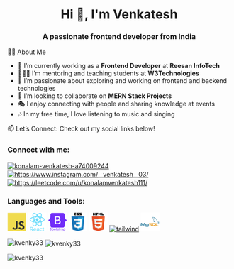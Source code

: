 <h1 align="center">Hi 👋, I'm Venkatesh</h1>
<h3 align="center">A passionate frontend developer from India</h3>

👩‍💻 About Me

- 🔭 I’m currently working as a **Frontend Developer** at **Reesan InfoTech**
- 👨🏻‍🏫 I’m mentoring and teaching students at **W3Technologies**
- 🧭 I’m passionate about exploring and working on frontend and backend technologies
- 👯 I’m looking to collaborate on **MERN Stack Projects**
- 🎭 I enjoy connecting with people and sharing knowledge at events
- 🎶 In my free time, I love listening to music and singing
  
📫 Let’s Connect: Check out my social links below!

<h3 align="left">Connect with me:</h3>
<p align="left">
<a href="https://linkedin.com/in/konalam-venkatesh-a74009244" target="blank"><img align="center" src="https://raw.githubusercontent.com/rahuldkjain/github-profile-readme-generator/master/src/images/icons/Social/linked-in-alt.svg" alt="konalam-venkatesh-a74009244" height="30" width="40" /></a>
<a href="https://instagram.com/https://www.instagram.com/__venkatesh__03/" target="blank"><img align="center" src="https://raw.githubusercontent.com/rahuldkjain/github-profile-readme-generator/master/src/images/icons/Social/instagram.svg" alt="https://www.instagram.com/__venkatesh__03/" height="30" width="40" /></a>
<a href="https://www.leetcode.com/https://leetcode.com/u/konalamvenkatesh111/" target="blank"><img align="center" src="https://raw.githubusercontent.com/rahuldkjain/github-profile-readme-generator/master/src/images/icons/Social/leet-code.svg" alt="https://leetcode.com/u/konalamvenkatesh111/" height="30" width="40" /></a>
</p>

<h3 align="left">Languages and Tools:</h3>
<p><a target="_blank" href="https://raw.githubusercontent.com/devicons/devicon/master/icons/javascript/javascript-original.svg" style="display: inline-block;"><img src="https://raw.githubusercontent.com/devicons/devicon/master/icons/javascript/javascript-original.svg" alt="javascript" width="42" height="42" /></a>
<a target="_blank" href="https://raw.githubusercontent.com/devicons/devicon/master/icons/react/react-original-wordmark.svg" style="display: inline-block;"><img src="https://raw.githubusercontent.com/devicons/devicon/master/icons/react/react-original-wordmark.svg" alt="react" width="42" height="42" /></a>
<a target="_blank" href="https://raw.githubusercontent.com/devicons/devicon/master/icons/bootstrap/bootstrap-plain-wordmark.svg" style="display: inline-block;"><img src="https://raw.githubusercontent.com/devicons/devicon/master/icons/bootstrap/bootstrap-plain-wordmark.svg" alt="bootstrap" width="42" height="42" /></a>
<a target="_blank" href="https://raw.githubusercontent.com/devicons/devicon/master/icons/css3/css3-original-wordmark.svg" style="display: inline-block;"><img src="https://raw.githubusercontent.com/devicons/devicon/master/icons/css3/css3-original-wordmark.svg" alt="css3" width="42" height="42" /></a>
<a target="_blank" href="https://raw.githubusercontent.com/devicons/devicon/master/icons/html5/html5-original-wordmark.svg" style="display: inline-block;"><img src="https://raw.githubusercontent.com/devicons/devicon/master/icons/html5/html5-original-wordmark.svg" alt="html5" width="42" height="42" /></a>
<a target="_blank" href="https://www.vectorlogo.zone/logos/tailwindcss/tailwindcss-icon.svg" style="display: inline-block;"><img src="https://www.vectorlogo.zone/logos/tailwindcss/tailwindcss-icon.svg" alt="tailwind" width="42" height="42" /></a>
<a target="_blank" href="https://raw.githubusercontent.com/devicons/devicon/master/icons/mysql/mysql-original-wordmark.svg" style="display: inline-block;"><img src="https://raw.githubusercontent.com/devicons/devicon/master/icons/mysql/mysql-original-wordmark.svg" alt="mysql" width="42" height="42" /></a></p>
<p><img align="left" src="https://github-readme-stats.vercel.app/api/top-langs?username=kvenky33&show_icons=true&locale=en&layout=compact" alt="kvenky33" /></p>

<p>&nbsp;<img align="center" src="https://github-readme-stats.vercel.app/api?username=kvenky33&show_icons=true&locale=en" alt="kvenky33" /></p>

<p><img align="center" src="https://github-readme-streak-stats.herokuapp.com/?user=kvenky33&" alt="kvenky33" /></p>
